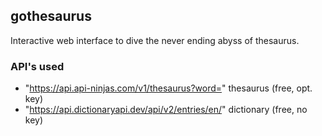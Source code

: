 ## gothesaurus

Interactive web interface to dive the never ending abyss of thesaurus.

### API's used

- "https://api.api-ninjas.com/v1/thesaurus?word=<word>"    thesaurus  (free, opt. key)
- "https://api.dictionaryapi.dev/api/v2/entries/en/<word>" dictionary (free, no key)

